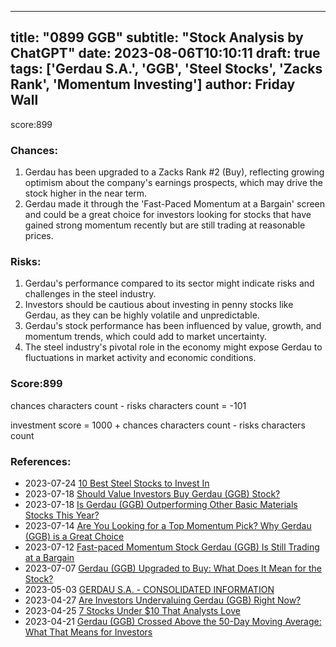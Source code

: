 
---
title: "0899 GGB"
subtitle: "Stock Analysis by ChatGPT"
date: 2023-08-06T10:10:11
draft: true
tags: ['Gerdau S.A.', 'GGB', 'Steel Stocks', 'Zacks Rank', 'Momentum Investing']
author: Friday Wall
---

score:899
### Chances:
1. Gerdau has been upgraded to a Zacks Rank #2 (Buy), reflecting growing optimism about the company's earnings prospects, which may drive the stock higher in the near term.
2. Gerdau made it through the 'Fast-Paced Momentum at a Bargain' screen and could be a great choice for investors looking for stocks that have gained strong momentum recently but are still trading at reasonable prices.
### Risks:
1. Gerdau's performance compared to its sector might indicate risks and challenges in the steel industry.
2. Investors should be cautious about investing in penny stocks like Gerdau, as they can be highly volatile and unpredictable.
3. Gerdau's stock performance has been influenced by value, growth, and momentum trends, which could add to market uncertainty.
4. The steel industry's pivotal role in the economy might expose Gerdau to fluctuations in market activity and economic conditions.
### Score:899
chances characters count - risks characters count = -101

investment score = 1000 + chances characters count - risks characters count
### References:
- 2023-07-24 [10 Best Steel Stocks to Invest In](https://finance.yahoo.com/news/10-best-steel-stocks-invest-195116483.html?.tsrc=rss)
- 2023-07-18 [Should Value Investors Buy Gerdau (GGB) Stock?](https://finance.yahoo.com/news/value-investors-buy-gerdau-ggb-134011289.html?.tsrc=rss)
- 2023-07-18 [Is Gerdau (GGB) Outperforming Other Basic Materials Stocks This Year?](https://finance.yahoo.com/news/gerdau-ggb-outperforming-other-basic-134010919.html?.tsrc=rss)
- 2023-07-14 [Are You Looking for a Top Momentum Pick? Why Gerdau (GGB) is a Great Choice](https://finance.yahoo.com/news/looking-top-momentum-pick-why-160007232.html?.tsrc=rss)
- 2023-07-12 [Fast-paced Momentum Stock Gerdau (GGB) Is Still Trading at a Bargain](https://finance.yahoo.com/news/fast-paced-momentum-stock-gerdau-125007773.html?.tsrc=rss)
- 2023-07-07 [Gerdau (GGB) Upgraded to Buy: What Does It Mean for the Stock?](https://finance.yahoo.com/news/gerdau-ggb-upgraded-buy-does-160005446.html?.tsrc=rss)
- 2023-05-03 [GERDAU S.A. - CONSOLIDATED INFORMATION](https://finance.yahoo.com/news/gerdau-consolidated-information-123100966.html?.tsrc=rss)
- 2023-04-27 [Are Investors Undervaluing Gerdau (GGB) Right Now?](https://finance.yahoo.com/news/investors-undervaluing-gerdau-ggb-now-134001675.html?.tsrc=rss)
- 2023-04-25 [7 Stocks Under $10 That Analysts Love](https://finance.yahoo.com/news/7-stocks-under-10-analysts-234601426.html?.tsrc=rss)
- 2023-04-21 [Gerdau (GGB) Crossed Above the 50-Day Moving Average: What That Means for Investors](https://finance.yahoo.com/news/gerdau-ggb-crossed-above-50-133001122.html?.tsrc=rss)


                